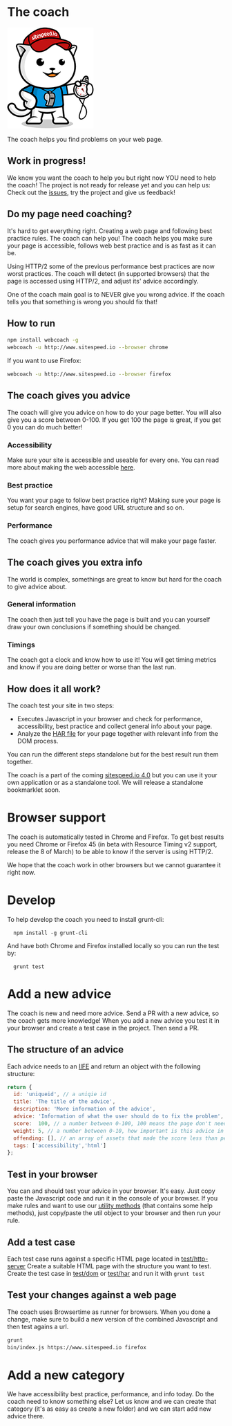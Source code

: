 # The coach

![The coach](img/coach.png)

The coach helps you find problems on your web page.

## Work in progress!
We know you want the coach to help you but right now YOU need to help the coach! The project is not ready for release yet and you can help us: Check out the [issues](https://github.com/sitespeedio/coach/issues), try the project and give us feedback!

## Do my page need coaching?

It's hard to get everything right. Creating a web page and following best practice rules. The coach can help you! The coach helps you make sure your page is accessible, follows web best practice and is as fast as it can be.

Using HTTP/2 some of the previous performance best practices are now worst practices. The coach will detect (in supported browsers) that the page is accessed using HTTP/2, and adjust its' advice accordingly.

One of the coach main goal is to NEVER give you wrong advice. If the coach tells you that something is wrong you should fix that!

## How to run

```bash
npm install webcoach -g
webcoach -u http://www.sitespeed.io --browser chrome
```
If you want to use Firefox:
```bash
webcoach -u http://www.sitespeed.io --browser firefox
```

## The coach gives you advice
The coach will give you advice on how to do your page better. You will also give you a score between 0-100. If you get 100 the page is great, if you get 0 you can do much better!

### Accessibility
Make sure your site is accessible and useable for every one. You can read more about making the web accessible [here](https://www.marcozehe.de/2015/12/14/the-web-accessibility-basics/).

### Best practice
You want your page to follow best practice right? Making sure your page is setup for search engines, have good URL structure and so on.

### Performance
The coach gives you performance advice that will make your page faster.

## The coach gives you extra info
The world is complex, somethings are great to know but hard for the coach to give advice about.

### General information
The coach then just tell you have the page is built and you can yourself draw your own conclusions if something should be changed.

### Timings
The coach got a clock and know how to use it! You will get timing metrics and know if you are doing better or worse than the last run.

## How does it all work?

The coach test your site in two steps:
 * Executes Javascript in your browser and check for performance, accessibility, best practice and collect general info about your page.
 * Analyze the [HAR file](http://www.softwareishard.com/blog/har-12-spec/) for your page together with relevant info from the DOM process.

You can run the different steps standalone but for the best result run them together.

The coach is a part of the coming [sitespeed.io 4.0](https://www.sitespeed.io) but you can use it your own application or as a standalone tool. We will release a standalone bookmarklet soon.

# Browser support
The coach is automatically tested in Chrome and Firefox. To get best results you need Chrome or Firefox 45 (in beta with Resource Timing v2 support, release the 8 of March) to be able to know if the server is using HTTP/2.

We hope that the coach work in other browsers but we cannot guarantee it right now.

# Develop
To help develop the coach you need to install grunt-cli:

```
  npm install -g grunt-cli
```

And have both Chrome and Firefox installed locally so you can run the test by:
```
  grunt test
```


# Add a new advice
The coach is new and need more advice. Send a PR with a new advice, so the coach gets more knowledge! When you add a new advice you test it in your browser and create a test case in the project. Then send a PR.

## The structure of an advice

Each advice needs to an [IIFE](https://en.wikipedia.org/wiki/Immediately-invoked_function_expression) and return an object with the following structure:

```javascript
return {
  id: 'uniqueid', // a uniqie id
  title: 'The title of the advice',
  description: 'More information of the advice',
  advice: 'Information of what the user should do to fix the problem',
  score:  100, // a number between 0-100, 100 means the page don't need any advice
  weight: 5, // a number between 0-10, how important is this advice in this category? 10 means super important
  offending: [], // an array of assets that made the score less than perfect
  tags: ['accessibility','html']
};
```


## Test in your browser
You can and should test your advice in your browser. It's easy. Just copy paste the Javascript code and run it in the console of your browser. If you make rules and want to use our [utility methods](blob/master/lib/dom/util.js) (that contains some help methods), just copy/paste the util object to your browser and then run your rule.

## Add a test case
Each test case runs against a specific HTML page located in [test/http-server](test/http-server)  Create a suitable HTML page with the structure you want to test. Create the test case in  [test/dom](test/dom) or [test/har](test/har) and run it with <code>grunt test</code>

## Test your changes against a web page
The coach uses Browsertime as runner for browsers. When you done a change, make sure to build a new version of the combined Javascript and then test agains a url.

```bash
grunt
bin/index.js https://www.sitespeed.io firefox
```

# Add a new category
We have accessibility best practice, performance, and info today. Do the coach need to know something else? Let us know and we can create that category (it's as easy as create a new folder) and we can start add new advice there.
